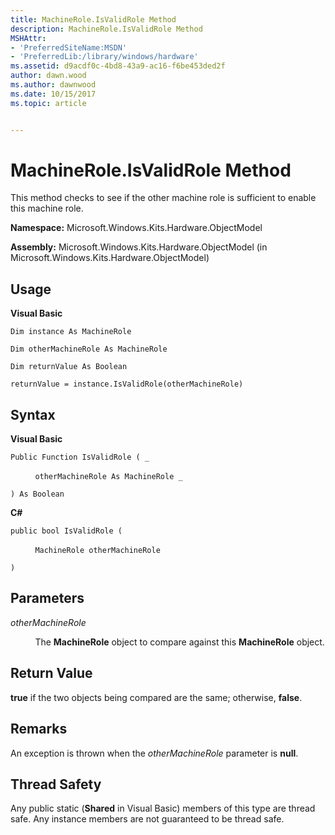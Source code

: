 ```yaml
---
title: MachineRole.IsValidRole Method
description: MachineRole.IsValidRole Method
MSHAttr:
- 'PreferredSiteName:MSDN'
- 'PreferredLib:/library/windows/hardware'
ms.assetid: d9acdf0c-4bd8-43a9-ac16-f6be453ded2f
author: dawn.wood
ms.author: dawnwood
ms.date: 10/15/2017
ms.topic: article


---
```


# MachineRole.IsValidRole Method


This method checks to see if the other machine role is sufficient to enable this machine role.

**Namespace:** Microsoft.Windows.Kits.Hardware.ObjectModel

**Assembly:** Microsoft.Windows.Kits.Hardware.ObjectModel (in Microsoft.Windows.Kits.Hardware.ObjectModel)

## <span id="Usage"></span><span id="usage"></span><span id="USAGE"></span>Usage


**Visual Basic**

`Dim instance As MachineRole`

`Dim otherMachineRole As MachineRole`

`Dim returnValue As Boolean`

`returnValue = instance.IsValidRole(otherMachineRole)`

## <span id="Syntax"></span><span id="syntax"></span><span id="SYNTAX"></span>Syntax


**Visual Basic**

`Public Function IsValidRole ( _`

          `otherMachineRole As MachineRole _`

`) As Boolean`

**C#**

`public bool IsValidRole (`

          `MachineRole otherMachineRole`

`) `

## <span id="Parameters"></span><span id="parameters"></span><span id="PARAMETERS"></span>Parameters


*otherMachineRole*

          The **MachineRole** object to compare against this **MachineRole** object.

## <span id="Return_Value"></span><span id="return_value"></span><span id="RETURN_VALUE"></span>Return Value


**true** if the two objects being compared are the same; otherwise, **false**.

## <span id="Remarks"></span><span id="remarks"></span><span id="REMARKS"></span>Remarks


An exception is thrown when the *otherMachineRole* parameter is **null**.

## <span id="Thread_Safety"></span><span id="thread_safety"></span><span id="THREAD_SAFETY"></span>Thread Safety


Any public static (**Shared** in Visual Basic) members of this type are thread safe. Any instance members are not guaranteed to be thread safe.

 

 






